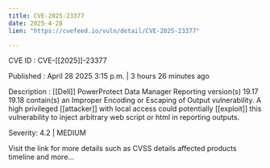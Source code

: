 ```yaml
---
title: CVE-2025-23377
date: 2025-4-28
lien: "https://cvefeed.io/vuln/detail/CVE-2025-23377"

---
```


CVE ID : CVE-[[2025]]-23377

Published :  April 28
2025
3:15 p.m. | 3 hours
26 minutes ago

Description :  [[Dell]] PowerProtect Data Manager Reporting
version(s) 19.17
19.18 contain(s) an Improper Encoding or Escaping of Output vulnerability. A high privileged  [[attacker]] with local access could potentially  [[exploit]] this vulnerability to inject arbitrary web script or html in reporting outputs.

Severity: 4.2 | MEDIUM

Visit the link for more details
such as CVSS details
affected products
timeline
and more...
